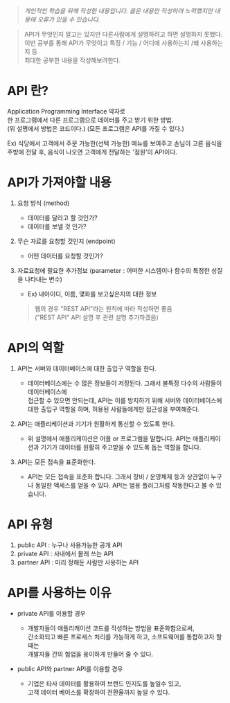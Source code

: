 > *개인적인 학습을 위해 작성한 내용입니다. 옳은 내용만 작성하려 노력했지만 내용에 오류가 있을 수 있습니다.*

> API가 무엇인지 알고는 있지만 다른사람에게 설명하려고 하면 설명하지 못했다. <br>
  이번 공부를 통해 API가 무엇이고 특징 / 기능 / 어디에 사용하는지 /왜 사용하는지 등 <br>
  최대한 공부한 내용을 작성해보려한다.

# API 란?
Application Programming Interface 약자로<br>
한 프로그램에서 다른 프로그램으로 데이터를 주고 받기 위한 방법.<br>
(위 설명에서 방법은 코드이다.)
(모든 프로그램은 API를 가질 수 있다.)

Ex) 식당에서 고객에서 주문 가능한(선택 가능한) 메뉴를 보여주고 손님이 고른 음식을 주방에 전달 후, 음식이 나오면 고객에게 전달하는 '점원'이 API이다.

# API가 가져야할 내용
1. 요청 방식 (method)
    - 데이터를 달라고 할 것인가?
    - 데이터를 보낼 것 인가?

2. 무슨 자료를 요청할 것인지 (endpoint)
    - 어떤 데이터를 요청할 것인가? 

3. 자료요청에 필요한 추가정보 (parameter : 어떠한 시스템이나 함수의 특정한 성질을 나타내는 변수)
    - Ex) 내아이디, 이름, 몇화를 보고싶은지의 대한 정보

    > 웹의 경우 "REST API"라는 원칙에 따라 작성하면 좋음<br>
      ("REST API" API 설명 후 관련 설명 추가하겠음)

# API의 역할
1. API는 서버와 데이터베이스에 대한 출입구 역할을 한다.
    - 데이터베이스에는 수 많은 정보들이 저장된다. 그래서 불특정 다수의 사람들이 데이터베이스에    
      접근할 수 있으면 안되는데, API는 이를 방지하기 위해 서버와 데이터베이스에 대한 출입구 역할을 하며, 허용된 사람들에게만 접근성을 부여해준다.

2. API는 애플리케이션과 기기가 원활하게 통신할 수 있도록 한다.
    - 위 설명에서 애플리케이션은 어플 or 프로그램을 말합니다.
      API는 애플리케이션과 기기가 데이터를 원활히 주고받을 수 있도록 돕는 역할을 합니다.

3. API는 모든 접속을 표준화한다.
    - API는 모든 접속을 표준화 합니다.
      그래서 장비 / 운영체제 등과 상관없이 누구나 동일한 액세스를 얻을 수 있다.
      API는 범용 플러그처럼 작동한다고 볼 수 있습니다.

# API 유형
1. public API : 누구나 사용가능한 공개 API
2. private API : 사내에서 몰래 쓰는 API
3. partner API : 미리 정해둔 사람만 사용하는 API

# API를 사용하는 이유
* private API를 이용할 경우
    - 개발자들이 애플리케이션 코드를 작성하는 방법을 표준화함으로써, <br> 
      간소화되고 빠른 프로세스 처리를 가능하게 하고, 소프트웨어를 통합하고자 할 때는 <br>
      개발자들 간의 협업을 용이하게 만들어 줄 수 있다.

* public API와 partner API를 이용할 경우
    - 기업은 타사 데이터를 활용하여 브랜드 인지도를 높일수 있고, <br>
      고객 데이터 베이스를 확장하여 전환율까지 높일 수 있다.
